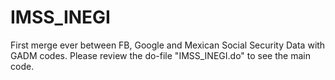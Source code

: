 # IMSS_INEGI
First merge ever between FB, Google and Mexican Social Security Data with GADM codes. 
Please review the do-file "IMSS_INEGI.do" to see the main code.
